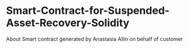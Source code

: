 # Smart-Contract-for-Suspended-Asset-Recovery-Solidity
About Smart contract generated by Anastasia Allin on behalf of customer
